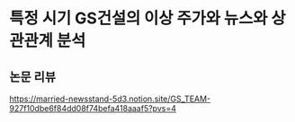 # 특정 시기 GS건설의 이상 주가와 뉴스와 상관관계 분석
## 논문 리뷰
https://married-newsstand-5d3.notion.site/GS_TEAM-927f10dbe6f84dd08f74befa418aaaf5?pvs=4

